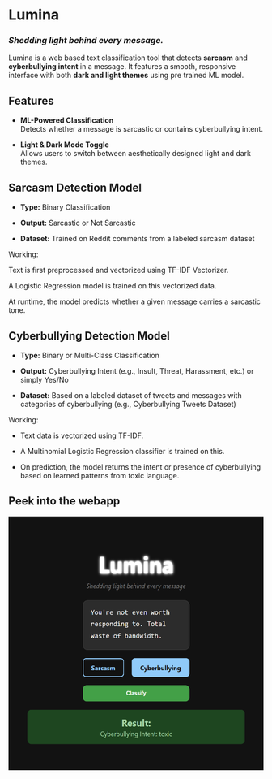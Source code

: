 # Lumina
### _Shedding light behind every message._

Lumina is a web based text classification tool that detects **sarcasm** and **cyberbullying intent** in a message. It features a smooth, responsive interface with both **dark and light themes** using pre trained ML model.



## Features

- **ML-Powered Classification**  
  Detects whether a message is sarcastic or contains cyberbullying intent.

- **Light & Dark Mode Toggle**  
  Allows users to switch between aesthetically designed light and dark themes.
  

## Sarcasm Detection Model
- **Type:** Binary Classification

- **Output:** Sarcastic or Not Sarcastic

- **Dataset:** Trained on Reddit comments from a labeled sarcasm dataset 

Working:

Text is first preprocessed and vectorized using TF-IDF Vectorizer.

A Logistic Regression model is trained on this vectorized data.

At runtime, the model predicts whether a given message carries a sarcastic tone.

## Cyberbullying Detection Model
- **Type:** Binary or Multi-Class Classification

- **Output:** Cyberbullying Intent (e.g., Insult, Threat, Harassment, etc.) or simply Yes/No

- **Dataset:** Based on a labeled dataset of tweets and messages with categories of cyberbullying (e.g., Cyberbullying Tweets Dataset)

Working:

- Text data is vectorized using TF-IDF.

- A Multinomial Logistic Regression classifier is trained on this.

- On prediction, the model returns the intent or presence of cyberbullying based on learned patterns from toxic language.

## Peek into the webapp 
<img src="lumina.png" width="650" height="500">
